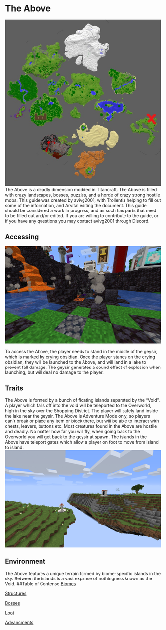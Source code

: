 # The Above
![Above Map](map.png)
The Above is a deadly dimension modded in Titancraft. The Above is filled with crazy landscapes, bosses, puzzles, and a horde of crazy strong hostile mobs. This guide was created by avivg2001, with Trollentia helping to fill out some of the information, and Arvital editing the document. This guide should be considered a work in progress, and as such has parts that need to be filled out and/or edited. If you are willing to contribute to the guide, or if you have any questions you may contact avivg2001 through Discord.
## Accessing
![The geysir used to access The Above](accessing.png)

To access the Above, the player needs to stand in the middle of the geysir, which is marked by crying obsidian. Once the player stands on the crying obsidian, they will be launched to the Above, and will land in a lake to prevent fall damage. The geysir generates a sound effect of explosion when launching, but will deal no damage to the player.
## Traits
The Above is formed by a bunch of floating islands separated by the “Void”. A player which falls off into the void will be teleported to the Overworld, high in the sky over the Shopping District. The player will safely land inside the lake near the geysir.
The Above is Adventure Mode only, so players can't break or place any item or block there, but will be able to interact with chests, leavers, buttons etc.
Most creatures found in the Above are hostile and deadly.
No matter how far you will fly, when going back to the Overworld you will get back to the geysir at spawn. 
The islands in the Above have teleport gates which allow a player on foot to move from island to island.
![An image of the Above with gates that let you travel between islands.](gate.png)


## Environment
The Above features a unique terrain formed by biome-specific islands in the sky. Between the islands is a vast expanse of nothingness known as the Void.
##Table of Contense
[Biomes](biomes.md)

[Structures](structures.md)

[Bosses](bosses.md)

[Loot](loot.md)

[Advancments](advancments.md)

